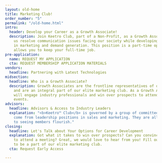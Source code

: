```yaml
---
layout: old-home
title: Marketing Club!
order_number: "5"
permalink: "/old-home.html"
intro:
  header: Develop your Career as a Growth Associate!
  description: Join Keetro Club, part of a Non-Profit, as a Growth Associate to help
    us resolve communication issues facing our society while developing your career
    in marketing and demand generation. This position is a part-time opportunity that
    allows you to keep your full-time job.
pre-application:
  name: REQUEST MY APPLICATION
  cta: REQUEST MEMBERSHIP APPLICATION MATERIALS
vendors:
  headline: Partnering with Latest Technologies
midsection:
  headline: Who is a Growth Associate?
  description: Growth Associates are the frontline representatives of our organization
    and are an integral part of our elite marketing club. As a Growth Associate, you
    will engage industry professionals and win over prospects to attend networking
    events.
advisors:
  headline: Advisors & Access to Industry Leaders
  explanation: "<b>Keetro™ Club</b> is governed by a group of committed advisors who
    come from leadership positions in sales and marketing. They are all committed
    to seeing members flourish."
closing:
  headline: Let's Talk about Your Options for Career Development
  explanation: Got what it takes to win over prospects? Can you convince almost anyone
    to attend a meeting? Great, we would love to hear from you! Fill out our application
    to be a part of our elite marketing club.
  cta: Request Early Access

---
```

